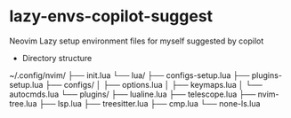 # lazy-envs-copilot-suggest
Neovim Lazy setup environment files for myself suggested by copilot

* Directory structure

~/.config/nvim/
├── init.lua
└── lua/
    ├── configs-setup.lua
    ├── plugins-setup.lua
    ├── configs/
    │  ├── options.lua
    │  ├── keymaps.lua
    │  └── autocmds.lua
    └── plugins/
        ├── lualine.lua
        ├── telescope.lua
        ├── nvim-tree.lua
        ├── lsp.lua
        ├── treesitter.lua
        ├── cmp.lua
        └── none-ls.lua

